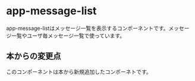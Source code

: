 # app-message-list

app-message-listはメッセージ一覧を表示するコンポーネントです。メッセージ一覧やユーザ毎メッセージ一覧で使っています。

## 本からの変更点

このコンポーネントは本から新規追加したコンポーネトです。
